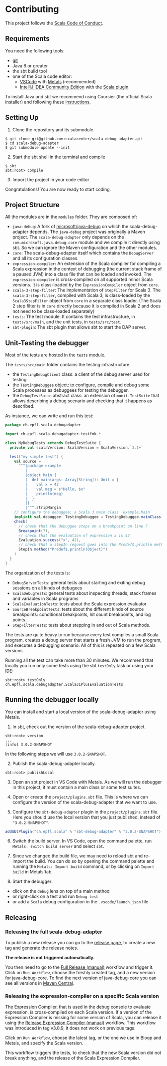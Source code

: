 # Contributing

This project follows the [Scala Code of Conduct](https://scala-lang.org/conduct/).

## Requirements

You need the following tools:

- [git](https://git-scm.com/)
- Java 8 or greater
- the sbt build tool
- one of the Scala code editor:
  - [VSCode](https://code.visualstudio.com/) with [Metals](https://marketplace.visualstudio.com/items?itemName=scalameta.metals) (recommended)
  - [IntelliJ IDEA Community Edition](https://www.jetbrains.com/idea/) with the [Scala plugin](https://plugins.jetbrains.com/plugin/1347-scala).

To install Java and sbt we recommend using Coursier (the official Scala installer) and following these [instructions](https://docs.scala-lang.org/getting-started/index.html).

## Setting Up

1. Clone the repository and its submodule

```
$ git clone git@github.com:scalacenter/scala-debug-adapter.git
$ cd scala-debug-adapter
$ git submodule update --init
```

2. Start the sbt shell in the terminal and compile

```
$ sbt
sbt:root> compile
```

3. Import the project in your code editor

Congratulations! You are now ready to start coding.

## Project Structure

All the modules are in the `modules` folder. They are composed of:
- `java-debug`: A fork of [microsoft/java-debug](https://github.com/microsoft/java-debug) on which the scala-debug-adapter depends.
The `java-debug` project was originally a Maven project.
The `scala-debug-adapter` only depends on the `com.microsoft.java.debug.core` module and we compile it directly using sbt.
So we can ignore the Maven configuration and the other modules.
- `core`: The scala-debug-adapter itself which contains the `DebugServer` and all its configuration classes.
- `expression-compiler`: An extension of the Scala compiler for compiling a Scala expression in the context of debugging (the current stack frame of a paused JVM) into a class file that can be loaded and invoked.
The `expression-compiler` is cross-compiled on all supported minor Scala versions.
It is class-loaded by the `ExpressionCompiler` object from `core`.
- `scala-3-step-filter`: The implementation of `StepFilter` for Scala 3.
The `scala-3-step-filter`, compiled with Scala 3, is class-loaded by the `Scala3StepFilter` object from `core` in a separate class loader.
(The Scala 2 step filter is in `core` directly because it is compiled in Scala 2 and does not need to be class-loaded separately)
- `tests`: The test module. It contains the test infrastructure, in `tests/src/main`, and the unit tests, in `tests/src/test`.
- `sbt-plugin`: The sbt plugin that allows sbt to start the DAP server.

## Unit-Testing the debugger

Most of the tests are hosted in the `tests` module.

The `tests/src/main` folder contains the testing infrastructure:
- the `TestingDebugClient` class: a client of the debug server used for testing
- the `TestingDebuggee` object: to configure, compile and debug some Scala processes as debuggees for testing the debugger.
- the `DebugTestSuite` abstract class: an extension of `munit.TestSuite` that allows describing a debug scenario and checking that it happens as described.

As instance, we can write and run this test:
```scala
package ch.epfl.scala.debugadapter

import ch.epfl.scala.debugadapter.testfmk.*

class MyDebugTests extends DebugTestSuite {
  private val scalaVersion: ScalaVersion = ScalaVersion.`3.1+`

  test("my simple test") {
    val source =
      """|package example
         |
         |object Main {
         |  def main(args: Array[String]): Unit = {
         |    val x = 42
         |    val msg = s"Hello, $x"
         |    println(msg)
         |  }
         |}
         |""".stripMargin
    // configure the debuggee: a Scala 3 main class `example.Main`
    implicit val debuggee: TestingDebuggee = TestingDebuggee.mainClass(source, "example.Main", scalaVersion)
    check(
      // check that the debuggee stops on a breakpoint on line 7
      Breakpoint(7),
      // check that the evaluation of expression x is 42  
      Evaluation.success("x", 42),
      // check that a stepIn request goes into the Predef$.println method
      StepIn.method("Predef$.println(Object)")
    )
  }
}
```

The organization of the tests is:
- `DebugServerTests`: general tests about starting and exiting debug sessions on all kinds of debugees
- `ScalaDebugTests`: general tests about inspecting threads, stack frames and variables in Scala programs
- `ScalaEvaluationTests`: tests about the Scala expression evaluator
- `SourceBreakpointTests`: tests about the different kinds of source breakpoints: conditional breakpoints, hit count breakpoints, and log points.
- `StepFilterTests`: tests about stepping in and out of Scala methods.

The tests are quite heavy to run because every test compiles a small Scala program, creates a debug server that starts a fresh JVM to run the program, and executes a debugging scenario.
All of this is repeated on a few Scala versions.

Running all the test can take more than 30 minutes.
We recommend that locally you run only some tests using the sbt `testOnly` task or using your IDE:

```
sbt:root> testOnly ch.epfl.scala.debugadapter.Scala31PlusEvaluationTests
```

## Running the debugger locally

You can install and start a local version of the scala-debug-adapter using Metals.

1. In sbt, check out the version of the scala-debug-adapter project.

```
sbt:root> version
...
[info] 3.0.2-SNAPSHOT
```

In the following steps we will use `3.0.2-SNAPSHOT`.

2. Publish the scala-debug-adapter locally.

```
sbt:root> publishLocal
```

3. Open an sbt project in VS Code with Metals.
As we will run the debugger in this project, it must contain a main class or some test suites.

4. Open or create the `project/plugins.sbt` file.
This is where we can configure the version of the scala-debug-adapter that we want to use.

5. Configure the `sbt-debug-adapter` plugin in the `project/plugins.sbt` file.
Here you should use the local version that you just published, instead of `"3.0.2-SNAPSHOT"`.

```scala
addSbtPlugin("ch.epfl.scala" % "sbt-debug-adapter" % "3.0.2-SNAPSHOT")
```

6. Switch the build server. In VS Code, open the command palette, run `Metals: switch build server` and select `sbt`.

7. Since we changed the build file, we may need to reload sbt and re-import the build. You can do so by opening the command palette and running the `Metals: Import build` command, or by clicking on `Import build` in Metals'tab.

8. Start the debugger:
  - click on the `debug` lens on top of a main method
  - or right-click on a test and run `Debug test`
  - or add a `Scala` debug configuration in the `.vscode/launch.json` file

## Releasing

### Releasing the full scala-debug-adapter

To publish a new release you can go to the [release page](https://github.com/scalacenter/scala-debug-adapter/releases/new), to create a new tag and generate the release notes.

**The release is not triggered automatically.**

You then need to go to the [Full Release (manual)](https://github.com/scalacenter/scala-debug-adapter/actions/workflows/release-full.yml) workflow and trigger it.
Click on `Run Workflow`, choose the freshly created tag, and a new version for java-debug-core.
To find the next version of java-debug-core you can see all versions in [Maven Central](https://repo1.maven.org/maven2/ch/epfl/scala/com-microsoft-java-debug-core/).

### Releasing the expression-compiler on a specific Scala version

The Expression Compiler, that is used in the debug console to evaluate expression, is cross-compiled on each Scala version.
If a version of the Expression Compiler is missing for some version of Scala, you can release it using the [Release Expression Compiler (manual)](https://github.com/scalacenter/scala-debug-adapter/actions/workflows/release-expression-compiler.yml) workflow.
This workflow was introduced in tag v3.0.9, it does not work on previous tags.

Click on `Run Workflow`, choose the latest tag, or the one we use in Bloop and Metals, and specify the Scala version.

This workflow triggers the tests, to check that the new Scala version did not break anything, and the release of the Scala Expression Compiler.
